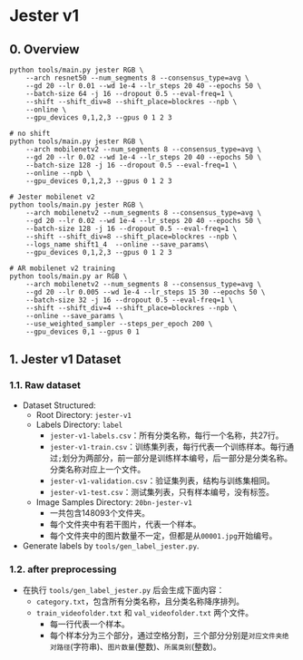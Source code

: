 # Jester v1

## 0. Overview


```shell
python tools/main.py jester RGB \
    --arch resnet50 --num_segments 8 --consensus_type=avg \
    --gd 20 --lr 0.01 --wd 1e-4 --lr_steps 20 40 --epochs 50 \
    --batch-size 64 -j 16 --dropout 0.5 --eval-freq=1 \
    --shift --shift_div=8 --shift_place=blockres --npb \
    --online \
    --gpu_devices 0,1,2,3 --gpus 0 1 2 3

# no shift
python tools/main.py jester RGB \
    --arch mobilenetv2 --num_segments 8 --consensus_type=avg \
    --gd 20 --lr 0.02 --wd 1e-4 --lr_steps 20 40 --epochs 50 \
    --batch-size 128 -j 16 --dropout 0.5 --eval-freq=1 \
    --online --npb \
    --gpu_devices 0,1,2,3 --gpus 0 1 2 3

# Jester mobilenet v2
python tools/main.py jester RGB \
    --arch mobilenetv2 --num_segments 8 --consensus_type=avg \
    --gd 20 --lr 0.02 --wd 1e-4 --lr_steps 20 40 --epochs 50 \
    --batch-size 128 -j 16 --dropout 0.5 --eval-freq=1 \
    --shift --shift_div=8 --shift_place=blockres --npb \
    --logs_name shift1_4  --online --save_params\
    --gpu_devices 0,1,2,3 --gpus 0 1 2 3

# AR mobilenet v2 training
python tools/main.py ar RGB \
    --arch mobilenetv2 --num_segments 8 --consensus_type=avg \
    --gd 20 --lr 0.005 --wd 1e-4 --lr_steps 15 30 --epochs 50 \
    --batch-size 32 -j 16 --dropout 0.5 --eval-freq=1 \
    --shift --shift_div=4 --shift_place=blockres --npb \
    --online --save_params \
    --use_weighted_sampler --steps_per_epoch 200 \
    --gpu_devices 0,1 --gpus 0 1

```

## 1. Jester v1 Dataset

### 1.1. Raw dataset
+ Dataset Structured:
  + Root Directory: `jester-v1`
  + Labels Directory: `label`
    + `jester-v1-labels.csv`：所有分类名称，每行一个名称，共27行。
    + `jester-v1-train.csv`：训练集列表，每行代表一个训练样本。每行通过`;`划分为两部分，前一部分是训练样本编号，后一部分是分类名称。分类名称对应上一个文件。
    + `jester-v1-validation.csv`：验证集列表，结构与训练集相同。
    + `jester-v1-test.csv`：测试集列表，只有样本编号，没有标签。
  + Image Samples Directory: `20bn-jester-v1`
    + 一共包含148093个文件夹。
    + 每个文件夹中有若干图片，代表一个样本。
    + 每个文件夹中的图片数量不一定，但都是从`00001.jpg`开始编号。
+ Generate labels by `tools/gen_label_jester.py`.


### 1.2. after preprocessing
+ 在执行 `tools/gen_label_jester.py` 后会生成下面内容：
  + `category.txt`，包含所有分类名称，且分类名称降序排列。
  + `train_videofolder.txt` 和 `val_videofolder.txt` 两个文件。
    + 每一行代表一个样本。
    + 每个样本分为三个部分，通过空格分割，三个部分分别是`对应文件夹绝对路径`(字符串)、`图片数量`(整数)、`所属类别`(整数)。
